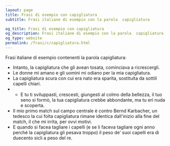 ```yaml
---
layout: page
title: Frasi di esempio con capigliatura 
subtitle: Frasi italiane di esempio con la parola  capigliatura

og_title: Frasi di esempio con capigliatura 
og_description: Frasi italiane di esempio con la parola  capigliatura
og_type: website
permalink: /frasi/c/capigliatura.html
---
```


Frasi italiane di esempio contenenti la parola capigliatura:


- Intanto, la capigliatura che gli avean tosata, cominciava a ricrescergli.
- Le donne mi amano e gli uomini mi odiano per la mia capigliatura.
- La capigliatura scura con cui era nato era sparita, sostituita da sottili capelli chiari.
- - E tu ti sviluppasti, crescesti, giungesti al colmo della bellezza, il tuo seno si formò, la tua capigliatura crebbe abbondante, ma tu eri nuda e scoperta.
- Il mio primo match sul campo centrale è contro Bernd Karbacher, un tedesco la cui folta capigliatura rimane identica dall'inizio alla fine del match, il che mi irrita, per ovvi motivi.
- E quando si facea tagliare i capelli (e se li faceva tagliare ogni anno perché la capigliatura gli pesava troppo) il peso de’ suoi capelli era di duecento sicli a peso del re.
